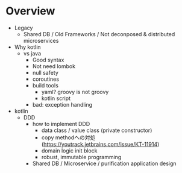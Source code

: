 
# Overview

- Legacy
  - Shared DB / Old Frameworks / Not deconposed & distributed microservices
- Why kotlin
  - vs java
    - Good syntax
    - Not need lombok
    - null safety
    - coroutines
    - build tools
      - yaml? groovy is not groovy
      - kotlin script 
    - bad: exception handling
- kotlin
  - DDD
    - how to implement DDD
      - data class / value class (private constructor)
      - copy methodへの対処 (https://youtrack.jetbrains.com/issue/KT-11914)
      - domain logic init block
      - robust, immutable programming
    - Shared DB / Microservice / purification application design
    